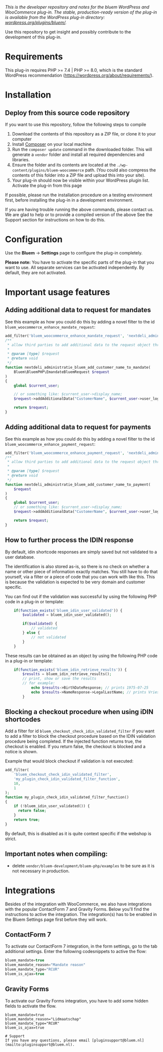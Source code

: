 *This is the developer repository and notes for the bluem WordPress and WooCommerce plug-in. 
The stable, production-ready version of the plug-in is available from the WordPress plug-in directory: [wordpress.org/plugins/bluem/](https://wordpress.org/plugins/bluem/).*

Use this repository to get insight and possibly contribute to the development of this plug-in.

# Requirements
This plug-in requires PHP >= 7.4 | PHP >= 8.0, which is the standard WordPress recommendation (https://wordpress.org/about/requirements/).

# Installation
<!-- If you want to install this plug-in, the easiest way is to use the WordPress plug-in directly from the WordPress plug-in directory here: -->

## Deploy from this source code repository
If you want to use this repository, follow the following steps to compile

1. Download the contents of this repository as a ZIP file, or clone it to your computer
2. Install [Composer](https://getcomposer.org) on your local machine
3. Run the `composer update` command in the downloaded folder. This will generate a `vendor` folder and install all required dependencies and libraries.
4. Ensure the folder and its contents are located at the `./wp-content/plugins/bluem-woocommerce` path. (You could also compress the contents of this folder into a ZIP file and upload this into your site).
5. Your plug-in should now be visible within your WordPress plugin list. Activate the plug-in from this page

If possible, please run the installation procedure on a testing environment first, before installing the plug-in in a development environment.

If you are having trouble running the above commands, please contact us. We are glad to help or to provide a compiled version of the above See the Support section for instructions on how to do this.

# Configuration
Use the **Bluem** -> **Settings** page to configure the plug-in completely.

**Please note:** You have to activate the specific parts of the plug-in that you want to use. All separate services can be activated independently. 
By default, they are not activated.

# Important usage features

## Adding additional data to request for mandates
See this example as how you could do this by adding a novel filter to the id `bluem_woocommerce_enhance_mandate_request`:

```php
add_filter('bluem_woocommerce_enhance_mandate_request', 'nextdeli_administratie_bluem_add_customer_name_to_mandate', 10, 1);
/**
 * allow third parties to add additional data to the request object through this additional action
 *
 * @param [type] $request
 * @return void
 */
function nextdeli_administratie_bluem_add_customer_name_to_mandate(
    Bluem\BluemPHP\EmandateBluemRequest $request
)
{
    global $current_user;

    // or something like: $current_user->display_name;
    $request->addAdditionalData("CustomerName", $current_user->user_login);

    return $request;
}
```

## Adding additional data to request for payments
See this example as how you could do this by adding a novel filter to the id `bluem_woocommerce_enhance_payment_request`:

```php
add_filter('bluem_woocommerce_enhance_payment_request', 'nextdeli_administratie_bluem_add_customer_name_to_payment', 10, 1);
/**
 * allow third parties to add additional data to the request object through this additional action
 *
 * @param [type] $request
 * @return void
 */
function nextdeli_administratie_bluem_add_customer_name_to_payment(
    $request
)
{
    global $current_user;
    // or something like: $current_user->display_name;
    $request->addAdditionalData("CustomerName", $current_user->user_login);

    return $request;
}
```

## How to further process the IDIN response
By default, idin shortcode responses are simply saved but not validated to a user database. 

The identification is also stored as-is, so there is no check on whether a name or other piece of information exactly matches. You still have to do that yourself, via a filter or a piece of code that you can work with like this. This is because the validation is expected to be very domain and customer specific.

You can find out if the validation was successful by using the following PHP code in a plug-in or template:

```php
    if(function_exists('bluem_idin_user_validated')) {
        $validated = bluem_idin_user_validated();

        if($validated) {
            // validated
        } else {
            // not validated
        }
    }
```

These results can be obtained as an object by using the following PHP code in a plug-in or template:


```php
    if(function_exists('bluem_idin_retrieve_results')) {
        $results = bluem_idin_retrieve_results();
        // print, show or save the results
        // for example:
            echo $results->BirthDateResponse; // prints 1975-07-25
            echo $results->NameResponse->LegalLastName; // prints Vries
        }
```
## Blocking a checkout procedure when using iDIN shortcodes
Add a filter for id `bluem_checkout_check_idin_validated_filter` if you want to add a filter to block the checkout procedure based on the IDIN validation procedure being completed.
If the injected function returns true, the checkout is enabled. If you return false, the checkout is blocked and a notice is shown.

Example that would block checkout if validation is not executed:

```php
add_filter(
    'bluem_checkout_check_idin_validated_filter', 
    'my_plugin_check_idin_validated_filter_function', 
    10, 
    1
);
function my_plugin_check_idin_validated_filter_function()
{
    if (!bluem_idin_user_validated()) {
      return false;
    }
    return true;
}
```

By default, this is disabled as it is quite context specific if the webshop is strict.

## Important notes when compiling:
- delete `vendor/bluem-development/bluem-php/examples` to be sure as it is not necessary in production.

# Integrations
Besides of the integration with WooCommerce, we also have integrations with the popular ContactForm 7 and Gravity Forms. Below you'll find the instructions to active the integration. The integration(s) has to be enabled in the Bluem Settings page first before they will work.

## ContactForm 7
To activate our ContactForm 7 integration, in the form settings, go to the tab additional settings. Enter the following codesnippets to active the flow:
```php
bluem_mandate=true
bluem_mandate_reason="Mandate reason"
bluem_mandate_type="RCUR"
bluem_is_ajax=true
```

## Gravity Forms
To activate our Gravity Forms integration, you have to add some hidden fields to activate the flow.
```
bluem_mandate=true
bluem_mandate_reason="Lidmaatschap"
bluem_mandate_type="RCUR"
bluem_is_ajax=true

# Support
If you have any questions, please email [pluginsupport@bluem.nl](mailto:pluginsupport@bluem.nl).
